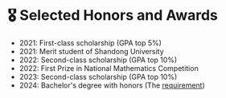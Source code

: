 # 🎖 Selected Honors and Awards
- 2021: First-class scholarship (GPA top 5%)  
- 2021: Merit student of Shandong University  
- 2022: Second-class scholarship (GPA top 10%)  
- 2022: First Prize in National Mathematics Competition  
- 2023: Second-class scholarship (GPA top 10%)  
- 2024: Bachelor's degree with honors (The [requirement](https://oatest.sdu.edu.cn/r/w?cmd=API_CLIENT_REPORT_FORM_OPENPAGE&formDefId=1c3fe903-8921-40fd-812c-a4460ff9234a&bindId=e4d248dc-b964-4797-a6ed-b7acf3974041))
